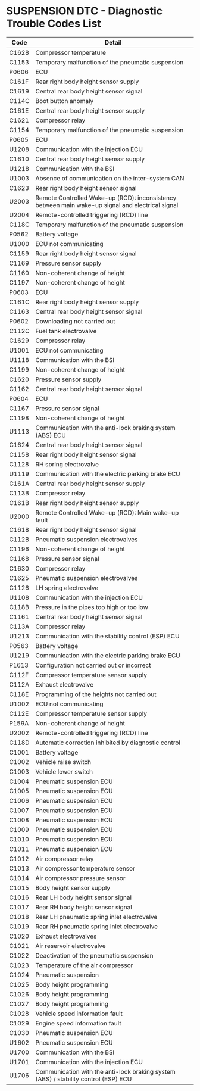 # SUSPENSION DTC - Diagnostic Trouble Codes List

| Code | Detail |
| - | - |
| C1628 | Compressor temperature |
| C1153 | Temporary malfunction of the pneumatic suspension |
| P0606 | ECU |
| C161F | Rear right body height sensor supply |
| C1619 | Central rear body height sensor signal |
| C114C | Boot button anomaly |
| C161E | Central rear body height sensor supply |
| C1621 | Compressor relay |
| C1154 | Temporary malfunction of the pneumatic suspension |
| P0605 | ECU |
| U1208 | Communication with the injection ECU |
| C1610 | Central rear body height sensor supply |
| U1218 | Communication with the BSI |
| U1003 | Absence of communication on the inter-system CAN |
| C1623 | Rear right body height sensor signal |
| U2003 | Remote Controlled Wake-up (RCD): inconsistency between main wake-up signal and electrical signal |
| U2004 | Remote-controlled triggering (RCD) line |
| C118C | Temporary malfunction of the pneumatic suspension |
| P0562 | Battery voltage |
| U1000 | ECU not communicating |
| C1159 | Rear right body height sensor signal |
| C1169 | Pressure sensor supply |
| C1160 | Non-coherent change of height |
| C1197 | Non-coherent change of height |
| P0603 | ECU |
| C161C | Rear right body height sensor supply |
| C1163 | Central rear body height sensor signal |
| P0602 | Downloading not carried out |
| C112C | Fuel tank electrovalve |
| C1629 | Compressor relay |
| U1001 | ECU not communicating |
| U1118 | Communication with the BSI |
| C1199 | Non-coherent change of height |
| C1620 | Pressure sensor supply |
| C1162 | Central rear body height sensor signal |
| P0604 | ECU |
| C1167 | Pressure sensor signal |
| C1198 | Non-coherent change of height |
| U1113 | Communication with the anti-lock braking system (ABS) ECU |
| C1624 | Central rear body height sensor signal |
| C1158 | Rear right body height sensor signal |
| C1128 | RH spring electrovalve |
| U1119 | Communication with the electric parking brake ECU |
| C161A | Central rear body height sensor supply |
| C113B | Compressor relay |
| C161B | Rear right body height sensor supply |
| U2000 | Remote Controlled Wake-up (RCD): Main wake-up fault |
| C1618 | Rear right body height sensor signal |
| C112B | Pneumatic suspension electrovalves |
| C1196 | Non-coherent change of height |
| C1168 | Pressure sensor signal |
| C1630 | Compressor relay |
| C1625 | Pneumatic suspension electrovalves |
| C1126 | LH spring electrovalve |
| U1108 | Communication with the injection ECU |
| C118B | Pressure in the pipes too high or too low |
| C1161 | Central rear body height sensor signal |
| C113A | Compressor relay |
| U1213 | Communication with the stability control (ESP) ECU |
| P0563 | Battery voltage |
| U1219 | Communication with the electric parking brake ECU |
| P1613 | Configuration not carried out or incorrect |
| C112F | Compressor temperature sensor supply |
| C112A | Exhaust electrovalve |
| C118E | Programming of the heights not carried out |
| U1002 | ECU not communicating |
| C112E | Compressor temperature sensor supply |
| P159A | Non-coherent change of height |
| U2002 | Remote-controlled triggering (RCD) line |
| C118D | Automatic correction inhibited by diagnostic control |
| C1001 | Battery voltage |
| C1002 | Vehicle raise switch |
| C1003 | Vehicle lower switch |
| C1004 | Pneumatic suspension ECU |
| C1005 | Pneumatic suspension ECU |
| C1006 | Pneumatic suspension ECU |
| C1007 | Pneumatic suspension ECU |
| C1008 | Pneumatic suspension ECU |
| C1009 | Pneumatic suspension ECU |
| C1010 | Pneumatic suspension ECU |
| C1011 | Pneumatic suspension ECU |
| C1012 | Air compressor relay |
| C1013 | Air compressor temperature sensor |
| C1014 | Air compressor pressure sensor |
| C1015 | Body height sensor supply |
| C1016 | Rear LH body height sensor signal |
| C1017 | Rear RH body height sensor signal |
| C1018 | Rear LH pneumatic spring inlet electrovalve |
| C1019 | Rear RH pneumatic spring inlet electrovalve |
| C1020 | Exhaust electrovalves |
| C1021 | Air reservoir electrovalve |
| C1022 | Deactivation of the pneumatic suspension |
| C1023 | Temperature of the air compressor |
| C1024 | Pneumatic suspension |
| C1025 | Body height programming |
| C1026 | Body height programming |
| C1027 | Body height programming |
| C1028 | Vehicle speed information fault |
| C1029 | Engine speed information fault |
| C1030 | Pneumatic suspension ECU |
| U1602 | Pneumatic suspension ECU |
| U1700 | Communication with the BSI |
| U1701 | Communication with the injection ECU |
| U1706 | Communication with the anti-lock braking system (ABS) / stability control (ESP) ECU |
